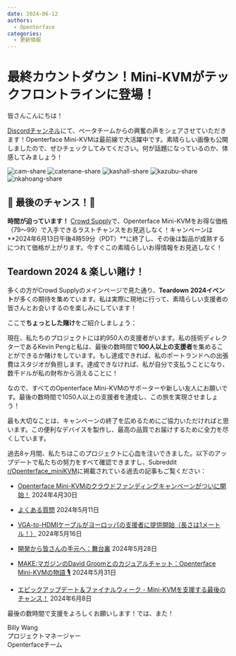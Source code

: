 ```yaml
---
date: 2024-06-12
authors:
  - Openterface
categories:
  - 更新情報
---
```


# 最終カウントダウン！Mini-KVMがテックフロントラインに登場！

皆さんこんにちは！

[Discordチャンネル](/discord)にて、ベータチームからの興奮の声をシェアさせていただきます！Openterface Mini-KVMは最前線で大活躍中です。素晴らしい画像も公開しましたので、ぜひチェックしてみてください。何が話題になっているのか、体感してみましょう！

![cam-share](https://www.crowdsupply.com/img/bed9/41ac90fd-1074-49e0-a081-f9798610bed9/cam-share_jpg_md-xl.jpg)
![catenane-share](https://www.crowdsupply.com/img/b9ed/4144b488-9442-44e2-9bad-f07daa56b9ed/catenane-share_jpg_gallery-lg.jpg)
![kashall-share](https://www.crowdsupply.com/img/17f2/d5f31dbb-f51e-4813-ab79-29194ea717f2/kashall-share_jpg_gallery-lg.jpg)
![kazubu-share](https://www.crowdsupply.com/img/23e5/6aadfd66-756d-4f42-944d-dc2e95dd23e5/kazubu-share_jpg_gallery-lg.jpg)
![nkahoang-share](https://www.crowdsupply.com/img/50bc/6318ed70-11f6-4640-b73b-f435267950bc/nkahoang-share_jpg_gallery-lg.jpg)

## 🚨 最後のチャンス！🚨

**時間が迫っています！** [Crowd Supply](https://www.crowdsupply.com/techxartisan/openterface-mini-kvm)で、Openterface Mini-KVMをお得な価格（$79〜$99）で入手できるラストチャンスをお見逃しなく！キャンペーンは**2024年6月13日午後4時59分（PDT）**に終了し、その後は製品が成熟するにつれて価格が上がります。今すぐこの素晴らしいお得情報をお見逃しなく！

## Teardown 2024 & 楽しい賭け！

多くの方がCrowd Supplyのメインページで見た通り、**Teardown 2024イベント**が多くの期待を集めています。私は実際に現地に行って、素晴らしい支援者の皆さんとお会いするのを楽しみにしています！

ここで**ちょっとした賭け**をご紹介しましょう：

現在、私たちのプロジェクトには約950人の支援者がいます。私の技術ディレクターであるKevin Pengと私は、最後の数時間で**100人以上の支援者**を集めることができるか賭けをしています。もし達成できれば、私のポートランドへの出張費はスタジオが負担します。達成できなければ、私が自分で支払うことになり、数千ドルが私の財布から消えることに！

なので、すべてのOpenterface Mini-KVMのサポーターや新しい友人にお願いです。最後の数時間で1050人以上の支援者を達成し、この旅を実現させましょう！

最も大切なことは、キャンペーンの終了を広めるためにご協力いただければと思います。この便利なデバイスを製作し、最高の品質でお届けするために全力を尽くしています。

過去8ヶ月間、私たちはこのプロジェクトに心血を注いできました。以下のアップデートで私たちの努力をすべて確認できますし、Subreddit [r/Openterface_miniKVM](/reddit)に掲載されている過去の記事もご覧ください：

- [Openterface Mini-KVMのクラウドファンディングキャンペーンがついに開始！](https://www.crowdsupply.com/techxartisan/openterface-mini-kvm/updates/openterface-mini-kvm-crowdfunding-campaign-goes-live-now) 2024年4月30日

- [よくある質問](https://www.crowdsupply.com/techxartisan/openterface-mini-kvm/updates/frequently-asked-questions) 2024年5月11日

- [VGA-to-HDMIケーブルがヨーロッパの支援者に提供開始（長さは1メートル！）](https://www.crowdsupply.com/techxartisan/openterface-mini-kvm/updates/our-vga-to-hdmi-cable-is-now-available-to-european-backers-and-its-a-full-meter-long) 2024年5月16日

- [開発から皆さんの手元へ：舞台裏](https://www.crowdsupply.com/techxartisan/openterface-mini-kvm/updates/from-development-to-your-hands-behind-the-scenes) 2024年5月28日

- [MAKE:マガジンのDavid Groomとのカジュアルチャット：Openterface Mini-KVMの物語 🎙️](https://www.crowdsupply.com/techxartisan/openterface-mini-kvm/updates/casual-chat-with-david-groom-from-make-magazine-the-story-of-openterface-mini-kvm) 2024年5月31日

- [エピックアップデート＆ファイナルウィーク - Mini-KVMを支援する最後のチャンス！](https://www.crowdsupply.com/techxartisan/openterface-mini-kvm/updates/epic-updates-and-final-week-last-chance-to-back-mini-kvm) 2024年6月8日

最後の数時間で支援をよろしくお願いします！では、また！

Billy Wang  
プロジェクトマネージャー  
Openterfaceチーム